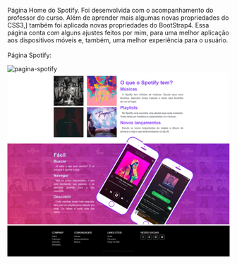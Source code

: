 Página Home do Spotify. Foi desenvolvida com o acompanhamento do professor do curso. Além de aprender mais algumas novas propriedades do CSS3,]
também foi aplicada novas propriedades do BootStrap4. Essa página conta com alguns ajustes feitos por mim, para uma melhor aplicação aos dispositivos
móveis e, também, uma melhor experiência para o usuário. 
<br><br>
Página Spotify:
<br>

![pagina-spotify](./preview/projeto-spotify-1.PNG)
![pagina-spotify](./preview/projeto-spotify-2.PNG)
![pagina-spotify](./preview/projeto-spotify-3.PNG)
![pagina-spotify](./preview/projeto-spotify-4.PNG)